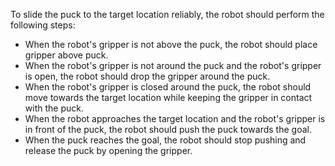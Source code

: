 To slide the puck to the target location reliably, the robot should perform the following steps:

- When the robot's gripper is not above the puck, the robot should place gripper above puck.
- When the robot's gripper is not around the puck and the robot's gripper is open, the robot should drop the gripper around the puck.
- When the robot's gripper is closed around the puck, the robot should move towards the target location while keeping the gripper in contact with the puck.
- When the robot approaches the target location and the robot's gripper is in front of the puck, the robot should push the puck towards the goal.
- When the puck reaches the goal, the robot should stop pushing and release the puck by opening the gripper.